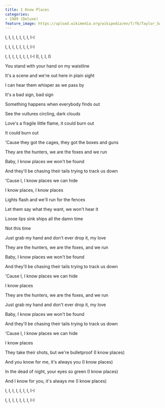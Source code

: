 ```yaml
---
title: I Know Places
categories:
- 1989 (Deluxe)
feature_image: https://upload.wikimedia.org/wikipedia/en/f/f6/Taylor_Swift_-_1989.png
--- 
```

I, I, I, I, I, I, I, I-I

I, I, I, I, I, I, I, I-I

I, I, I, I, I, I, I, I-I (I, I, I, I)

You stand with your hand on my waistline

It's a scene and we're out here in plain sight

I can hear them whisper as we pass by

It's a bad sign, bad sign

Something happens when everybody finds out

See the vultures circling, dark clouds

Love's a fragile little flame, it could burn out

It could burn out

'Cause they got the cages, they got the boxes and guns

They are the hunters, we are the foxes and we run

Baby, I know places we won't be found

And they'll be chasing their tails trying to track us down

'Cause I, I know places we can hide

I know places, I know places

Lights flash and we'll run for the fences

Let them say what they want, we won't hear it

Loose lips sink ships all the damn time

Not this time

Just grab my hand and don't ever drop it, my love

They are the hunters, we are the foxes, and we run

Baby, I know places we won't be found

And they'll be chasing their tails trying to track us down

'Cause I, I know places we can hide

I know places

They are the hunters, we are the foxes, and we run

Just grab my hand and don't ever drop it, my love

Baby, I know places we won't be found

And they'll be chasing their tails trying to track us down

'Cause I, I know places we can hide

I know places

They take their shots, but we're bulletproof (I know places)

And you know for me, it's always you (I know places)

In the dead of night, your eyes so green (I know places)

And I know for you, it's always me (I know places)

I, I, I, I, I, I, I, I-I

I, I, I, I, I, I, I, I-I
